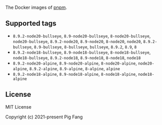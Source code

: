 The Docker images of [pnpm](https://pnpm.io).

## Supported tags

- `8.9.2-node20-bullseye`, `8.9-node20-bullseye`, `8-node20-bullseye`, `node20-bullseye`, `8.9.2-node20`, `8.9-node20`, `8-node20`, `node20`, `8.9.2-bullseye`, `8.9-bullseye`, `8-bullseye`, `bullseye`, `8.9.2`, `8.9`, `8`
- `8.9.2-node18-bullseye`, `8.9-node18-bullseye`, `8-node18-bullseye`, `node18-bullseye`, `8.9.2-node18`, `8.9-node18`, `8-node18`, `node18`
- `8.9.2-node20-alpine`, `8.9-node20-alpine`, `8-node20-alpine`, `node20-alpine`, `8.9.2-alpine`, `8.9-alpine`, `8-alpine`, `alpine`
- `8.9.2-node18-alpine`, `8.9-node18-alpine`, `8-node18-alpine`, `node18-alpine`

## License

MIT License

Copyright (c) 2021-present Pig Fang
